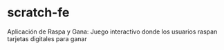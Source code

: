# scratch-fe
Aplicación de Raspa y Gana: Juego interactivo donde los usuarios raspan tarjetas digitales para ganar
